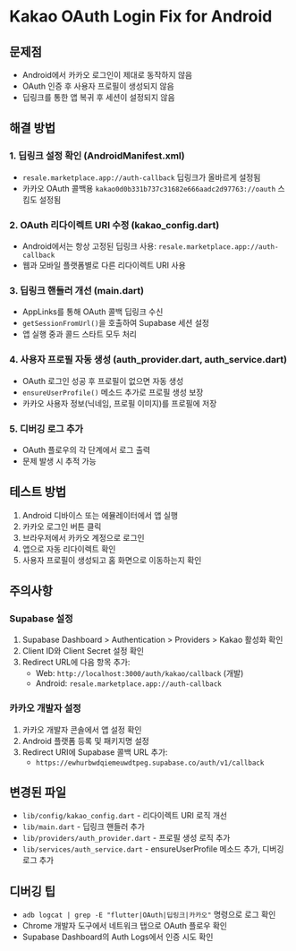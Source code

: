 # Kakao OAuth Login Fix for Android

## 문제점
- Android에서 카카오 로그인이 제대로 동작하지 않음
- OAuth 인증 후 사용자 프로필이 생성되지 않음
- 딥링크를 통한 앱 복귀 후 세션이 설정되지 않음

## 해결 방법

### 1. 딥링크 설정 확인 (AndroidManifest.xml)
- `resale.marketplace.app://auth-callback` 딥링크가 올바르게 설정됨
- 카카오 OAuth 콜백용 `kakao0d0b331b737c31682e666aadc2d97763://oauth` 스킴도 설정됨

### 2. OAuth 리다이렉트 URI 수정 (kakao_config.dart)
- Android에서는 항상 고정된 딥링크 사용: `resale.marketplace.app://auth-callback`
- 웹과 모바일 플랫폼별로 다른 리다이렉트 URI 사용

### 3. 딥링크 핸들러 개선 (main.dart)
- AppLinks를 통해 OAuth 콜백 딥링크 수신
- `getSessionFromUrl()`을 호출하여 Supabase 세션 설정
- 앱 실행 중과 콜드 스타트 모두 처리

### 4. 사용자 프로필 자동 생성 (auth_provider.dart, auth_service.dart)
- OAuth 로그인 성공 후 프로필이 없으면 자동 생성
- `ensureUserProfile()` 메소드 추가로 프로필 생성 보장
- 카카오 사용자 정보(닉네임, 프로필 이미지)를 프로필에 저장

### 5. 디버깅 로그 추가
- OAuth 플로우의 각 단계에서 로그 출력
- 문제 발생 시 추적 가능

## 테스트 방법

1. Android 디바이스 또는 에뮬레이터에서 앱 실행
2. 카카오 로그인 버튼 클릭
3. 브라우저에서 카카오 계정으로 로그인
4. 앱으로 자동 리다이렉트 확인
5. 사용자 프로필이 생성되고 홈 화면으로 이동하는지 확인

## 주의사항

### Supabase 설정
1. Supabase Dashboard > Authentication > Providers > Kakao 활성화 확인
2. Client ID와 Client Secret 설정 확인
3. Redirect URL에 다음 항목 추가:
   - Web: `http://localhost:3000/auth/kakao/callback` (개발)
   - Android: `resale.marketplace.app://auth-callback`

### 카카오 개발자 설정
1. 카카오 개발자 콘솔에서 앱 설정 확인
2. Android 플랫폼 등록 및 패키지명 설정
3. Redirect URI에 Supabase 콜백 URL 추가:
   - `https://ewhurbwdqiemeuwdtpeg.supabase.co/auth/v1/callback`

## 변경된 파일
- `lib/config/kakao_config.dart` - 리다이렉트 URI 로직 개선
- `lib/main.dart` - 딥링크 핸들러 추가
- `lib/providers/auth_provider.dart` - 프로필 생성 로직 추가
- `lib/services/auth_service.dart` - ensureUserProfile 메소드 추가, 디버깅 로그 추가

## 디버깅 팁
- `adb logcat | grep -E "flutter|OAuth|딥링크|카카오"` 명령으로 로그 확인
- Chrome 개발자 도구에서 네트워크 탭으로 OAuth 플로우 확인
- Supabase Dashboard의 Auth Logs에서 인증 시도 확인